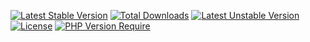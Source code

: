 [![Latest Stable Version](http://poser.pugx.org/mitango/linepay-sdk/v)](https://packagist.org/packages/mitango/linepay-sdk) [![Total Downloads](http://poser.pugx.org/mitango/linepay-sdk/downloads)](https://packagist.org/packages/mitango/linepay-sdk) [![Latest Unstable Version](http://poser.pugx.org/mitango/linepay-sdk/v/unstable)](https://packagist.org/packages/mitango/linepay-sdk) [![License](http://poser.pugx.org/mitango/linepay-sdk/license)](https://packagist.org/packages/mitango/linepay-sdk) [![PHP Version Require](http://poser.pugx.org/mitango/linepay-sdk/require/php)](https://packagist.org/packages/mitango/linepay-sdk)